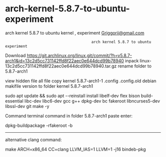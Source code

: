 # arch-kernel-5.8.7-to-ubuntu-experiment
 arch kernel 5.8.7 to ubuntu kernel , experiment
                                                          Griggorii@gmail.com

                                           arch kernel 5.8.7 to ubuntu experiment

Download https://git.archlinux.org/linux.git/commit/?h=v5.8.7-arch1&id=13c2d5cc731142ffd8f22aec0e644dcd99b78940 inpack 	linux-13c2d5cc731142ffd8f22aec0e644dcd99b78940.tar.gz rename folder to 5.8.7-arch1

view hidden file all file copy kernel 5.8.7-arch1-1 .config .config.old debian makifile version to folder kernel 5.8.7-arch1


sudo apt update && sudo apt --reinstall install libelf-dev flex bison build-essential libc-dev libc6-dev gcc g++ dpkg-dev bc fakeroot libncurses5-dev libssl-dev git make -y

Command terminal command in folder 5.8.7-arch1 paste enter:

dpkg-buildpackage -rfakeroot -b

____________________________________________________________________________________________________

alternative clang command: 

make ARCH=x86_64 CC=clang LLVM_IAS=1 LLVM=1 -j16 bindeb-pkg


